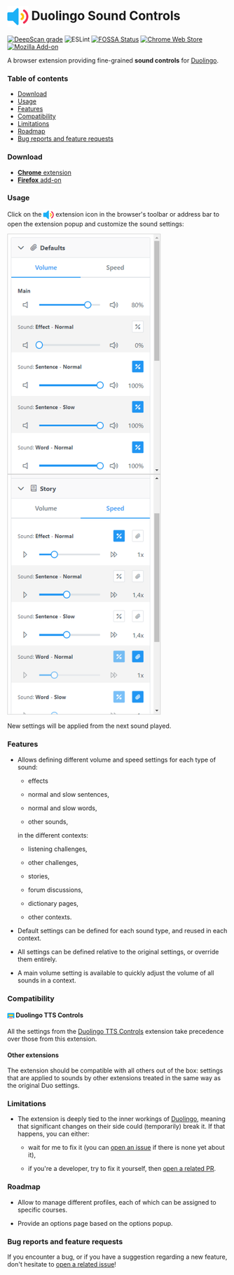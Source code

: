 <h1>
  <img align="center" width="48" height="48" src="https://raw.githubusercontent.com/blmage/duolingo-sound-controls/master/dist/icons/icon_48.png" />
  Duolingo Sound Controls
</h1>

[![DeepScan grade](https://deepscan.io/api/teams/9459/projects/18844/branches/473969/badge/grade.svg)](https://deepscan.io/dashboard#view=project&tid=9459&pid=18844&bid=473969)
![ESLint](https://github.com/blmage/duolingo-sound-controls/workflows/ESLint/badge.svg)
[![FOSSA Status](https://app.fossa.com/api/projects/git%2Bgithub.com%2Fblmage%2Fduolingo-tts-controls.svg?type=shield)](https://app.fossa.com/projects/git%2Bgithub.com%2Fblmage%2Fduolingo-tts-controls?ref=badge_shield)
[![Chrome Web Store](https://img.shields.io/chrome-web-store/v/fdgmdpdkmbmoikgppbpdkcagdnhgkiih)](https://chrome.google.com/webstore/detail/duolingo-sound-controls/fdgmdpdkmbmoikgppbpdkcagdnhgkiih)
[![Mozilla Add-on](https://img.shields.io/amo/v/duolingo-sound-controls)](https://addons.mozilla.org/firefox/addon/duolingo-sound-controls/)

A browser extension providing fine-grained **sound controls** for [Duolingo](https://www.duolingo.com).

### Table of contents

* [Download](#download)
* [Usage](#usage)
* [Features](#features)
* [Compatibility](#compatibility)
* [Limitations](#limitations)
* [Roadmap](#roadmap)
* [Bug reports and feature requests](#bug-reports-and-feature-requests)

### Download

* [**Chrome** extension](https://chrome.google.com/webstore/detail/duolingo-sound-controls/fdgmdpdkmbmoikgppbpdkcagdnhgkiih)
* [**Firefox** add-on](https://addons.mozilla.org/firefox/addon/duolingo-sound-controls/)

### Usage

Click on the <img align="center" width="24" height="24" src="https://raw.githubusercontent.com/blmage/duolingo-sound-controls/master/dist/icons/icon_48.png" /> 
extension icon in the browser's toolbar or address bar to open the extension popup and customize the sound settings:

  <img align="left" width="350" src="https://raw.githubusercontent.com/blmage/duolingo-sound-controls/assets_v1/popup__defaults.png" style="float:left;"/>

  <img width="350" src="https://raw.githubusercontent.com/blmage/duolingo-sound-controls/assets_v1/popup__story.png"/>

New settings will be applied from the next sound played.

### Features

* Allows defining different volume and speed settings for each type of sound:

    * effects

    * normal and slow sentences,

    * normal and slow words,

    * other sounds,

    in the different contexts:

    * listening challenges,

    * other challenges,

    * stories,

    * forum discussions,

    * dictionary pages,

    * other contexts.

* Default settings can be defined for each sound type, and reused in each context.

* All settings can be defined relative to the original settings, or override them entirely.

* A main volume setting is available to quickly adjust the volume of all sounds in a context.

### Compatibility

<h4>
  <img align="center" width="16" height="16" src="https://raw.githubusercontent.com/blmage/duolingo-tts-controls/master/dist/icons/icon_16.png" />
  Duolingo TTS Controls
</h4>
All the settings from the <a href="https://www.github.com/blmage/duolingo-tts-controls">Duolingo TTS Controls</a> 
extension take precedence over those from this extension.

#### Other extensions

The extension should be compatible with all others out of the box: 
settings that are applied to sounds by other extensions treated in the same way as the original Duo settings.

### Limitations

* The extension is deeply tied to the inner workings of [Duolingo](https://www.duolingo.com), meaning that 
  significant changes on their side could (temporarily) break it. If that happens, you can either:

    * wait for me to fix it (you can
      [open an issue](https://github.com/blmage/duolingo-sound-controls/issues/new) if there is none yet about it),

    * if you're a developer, try to fix it yourself, then
      [open a related PR](https://github.com/blmage/duolingo-sound-controls/compare).

### Roadmap

* Allow to manage different profiles, each of which can be assigned to specific courses.

* Provide an options page based on the options popup.

### Bug reports and feature requests

If you encounter a bug, or if you have a suggestion regarding a new feature, don't hesitate to
[open a related issue](https://github.com/blmage/duolingo-sound-controls/issues/new)!
